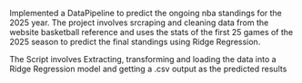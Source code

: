 Implemented a DataPipeline to predict the ongoing nba standings for the 2025 year. 
The project involves srcraping and cleaning data from the website basketball reference and uses the stats of the first 25 games of the 2025 season to predict the final standings using Ridge Regression.

The Script involves Extracting, transforming and loading the data into a Ridge Regression model and getting a .csv output as the predicted results
